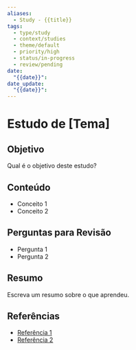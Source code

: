 ```yaml
---
aliases:
  - Study - {{title}}
tags:
  - type/study
  - context/studies
  - theme/default
  - priority/high
  - status/in-progress
  - review/pending
date:
  "{{date}}": 
date_update:
  "{{date}}":
---
```


# Estudo de [Tema]

## Objetivo
Qual é o objetivo deste estudo?

## Conteúdo
- Conceito 1
- Conceito 2

## Perguntas para Revisão
- Pergunta 1
- Pergunta 2

## Resumo
Escreva um resumo sobre o que aprendeu.

## Referências
- [Referência 1](link)
- [Referência 2](link)
